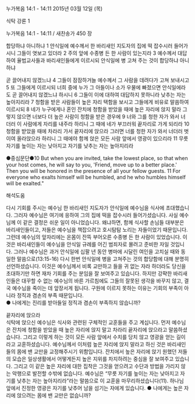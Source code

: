 누가복음 14:1 - 14:11 
2015년 03월 12일 (목)

식탁 강론 1 



누가복음 14:1 - 14:11 / 새찬송가 450 장


합당하냐 아니하냐 
1 안식일에 예수께서 한 바리새인 지도자의 집에 떡 잡수시러 들어가시니 그들이 엿보고 있더라 2 주의 앞에 수종병 든 한 사람이 있는지라 3 예수께서 대답하여 율법교사들과 바리새인들에게 이르시되 안식일에 병 고쳐 주는 것이 합당하냐 아니하냐 

곧 끌어내지 않겠느냐
4 그들이 잠잠하거늘 예수께서 그 사람을 데려다가 고쳐 보내시고 5 또 그들에게 이르시되 너희 중에 누가 그 아들이나 소가 우물에 빠졌으면 안식일에라도 곧 끌어내지 않겠느냐 하시니 6 그들이 이에 대하여 대답하지 못하니라 
낮추는 자는 높아지리라
7 청함을 받은 사람들이 높은 자리 택함을 보시고 그들에게 비유로 말씀하여 이르시되 8 네가 누구에게나 혼인 잔치에 청함을 받았을 때에 높은 자리에 앉지 말라 그렇지 않으면 너보다 더 높은 사람이 청함을 받은 경우에 9 너와 그를 청한 자가 와서 너더러 이 사람에게 자리를 내주라 하리니 그 때에 네가 부끄러워 끝자리로 가게 되리라 10 청함을 받았을 때에 차라리 가서 끝자리에 앉으라 그러면 너를 청한 자가 와서 너더러 벗이여 올라앉으라 하리니 그 때에야 함께 앉은 모든 사람 앞에서 영광이 있으리라 11 무릇 자기를 높이는 자는 낮아지고 자기를 낮추는 자는 높아지리라  


●중심문단●10 But when you are invited, take the lowest place, so that when your host comes, he will say to you, 'Friend, move up to a better place.' Then you will be honored in the presence of all your fellow guests. 11 For everyone who exalts himself will be humbled, and he who humbles himself will be exalted."

해석도움





다시 기회를 주시는 예수님 
한 바리새인 지도자가 안식일에 예수님을 식사에 초대했습니다. 그러자 예수님은 여기에 응하여 그의 집에 떡을 잡수시러 들어가셨습니다. 사실 예수님께 이 같은 결정은 쉬운 일이 아니었습니다. 왜냐하면, 함께 식사할 손님들 대부분은 바리새인들이고, 저들은 예수님을 책잡으려고 호시탐탐 노리는 자들이었기 때문입니다. 그런데 예수님의 앞자리에는 온몸이 잔뜩 부어오른 수종병 든 한 사람이 있었습니다. 이것은 바리새인들이 예수님을 안식일 규례를 어긴 범죄자로 몰려고 준비한 자일 것입니다. 그러나 예수님은 과거 안식일에 십팔 년 동안 병마에 시달린 여인을 고치실 때와 동일한 말씀으로(13:15-16) 다시 한번 안식일에 병을 고쳐주는 것의 합당함에 대해 분명히 선언하셨습니다. 이것은 예수님께서 비록 교만하고 들을 귀 없는 자라 하더라도 당신을 초대하기만 하면 재차 기회를 주는 분임을 잘 보여주고 있습니다. 하지만 강퍅한 바리새인들은 대꾸할 수 없는 예수님의 바른 가르침에도 그들의 잘못된 생각을 바꾸지 않고, 결국 예수님을 죽이는 데 앞장서게 됩니다. 구원에 이르지 못하는 이유는 기회의 부족이 아니라 정직과 겸손의 부족 때문입니다.   
● 나에게는 진리를 받아들일 정직과 겸손이 부족하지 않습니까?     

끝자리에 앉으라  
식탁에 앉으신 예수님은 식사와 관련된 구체적인 교훈들을 주고 계십니다. 먼저 예수님은 잔치에 청함을 받았을 때 높은 자리에 앉지 말고 차라리 끝자리에 앉으라고 말씀하셨습니다. 그리고 이렇게 하는 것이 모든 사람 앞에서 수치를 당치 않고 영광을 얻는 길이라고 교훈하셨습니다. 예수님께서 이처럼 높은 자리에 앉지 말라고 하신 것은 바리새인들의 몸에 밴 교만을 교정해주시기 위함입니다. 잔치에서 높은 자리에 앉기 원했던 저들의 모습은 일상생활에서 어떻게든지 높은 지위를 차지하려는 중심을 잘 보여주고 있습니다. 그리고 이 같은 높은 자리에 대한 집착은 그것을 얻으려고 수단과 방법을 가리지 않는 악행으로 발전할 수밖에 없습니다. 예수님은 “무릇 자기를 높이는 자는 낮아지고 자기를 낮추는 자는 높아지리라”라는 말씀으로 이 교훈을 마무리하셨습니다(11). 하나님 앞에서 진정한 영광은 자기를 낮추어 남을 섬기는 자에게 있습니다. 
● 나에게는 높은 자리에 앉으려는 몸에 밴 교만은 없습니까?